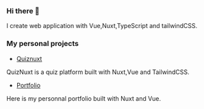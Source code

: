  ### Hi there 👋

I create web application with Vue,Nuxt,TypeScript and tailwindCSS.

### My personal projects

* [Quiznuxt](https://quiznuxt.netlify.app/)

 QuizNuxt is a quiz platform built with Nuxt,Vue and TailwindCSS.

* [Portfolio](https://bilalkolli.netlify.app/)

 Here is my personnal portfolio built with Nuxt and Vue.
 
